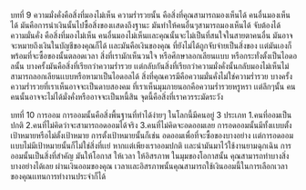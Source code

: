 
บทที่ 9 ความมั่งคั่งคือสิ่งที่มองไม่เห็น
ความร่ำรวยนั้น คือสิ่งที่คุณสามารถมองเห็นได้ คนอื่นมองเห็นได้ มันคือการนำเงินนั้นไปซื้อสิ่งของเเสดงถึงฐานะ มันทำให้คนอื่นๆสามารถมองเห็นได้ จับต้องได้
ความมั่นคั่ง คือสิ่งที่มองไม่เห็น คนอื่นมองไม่เห็นเเละคุณนั้นจะไม่เป็นที่สนใจในสายตาคนอื่น มันอาจจะหมายถึงเงินในบัญชีของคุณก็ได้ เเละมันคือเงินของคุณ ที่ยังไม่ได้ถูกจับจ่ายเป็นสิ่งของ เเต่มันเองก็พร้อมที่จะซื้อของนั้นตลอดเวลา
สิ่งที่เรามักเห็นวนใจ หรือศึกษาลอกเลียนเเบบ หรือกระทั่งตั้งเป็นไอดอลนั้น บางครั้งมันคือสิ่งที่เรียกว่าความร่ำรวย เเต่กลับกันสิ่งที่เรียกว่าความมั่งคั่งนั้นกลับมองไม่เห็นไม่สามารถลอกเลียนเเบบหรือหามาเป็นไอดอลได้ สิ่งที่คุณควรมีคือความมั่นคั่งไม่ใช่ความร่ำรวย บางครั้งความร่ำรวยที่เราเห็นอาจจะเป็นดาบสองคม ที่เราเห็นมุมภายนอกคือความร่ำรวยหรูหรา เเต่ลึกๆนั้น คนคนนั้นอาจจะไม่ได้มั่งคั่งหรืออาจจะเป็นหนี้สิน จุดนี้คือสิ่งที่เราควรระมัดระวัง

บทที่ 10 การออม
การออมนั้นคือสิ่งพื้นฐานที่ทำได้ง่ายๆ ในโลกนี้มีคนอยู่ 3 ประเภท 
1.คนที่ออมเป็นปกติ
2.คนที่ไม่คิดว่าจะสามารถอดออมได้จริง 
3.คนที่ไม่คิดจะอดออมเลย 
การอดออมนั้นมีทั้งเเบบตั้งเป้าหมายหรือไม่ตั้งเป้าหมาย 
การตั้งเป้าหมายนั้นก็เช่น อดออมเพื่อที่จะซื้อของบางอย่าง 
เเต่การอดออมเเบบไม่มีเป้าหมายนั้นก็ไม่ใช่สิ่งที่เเย่ หากเเต่เพียงเราออมปกติ เเละนำมันมาไว้ใช้งานยามฉุกเฉิน 
การออมนั้นเป็นสิ่งที่สำคัญ มันให้โอกาส ให้เวลา ให้อิสรภาพ ในมุมของโอกาสนั้น คุณสามารถทำบางสิ่งบางอย่างได้เลย ผ่านเงินออมของคุณ เวลาเเละอิสรภาพนั้นคุณสามารถใช้เงินออมนี้ในการเลือกเวลาของคุณเเทนการทำงานประจำก็ได้ 